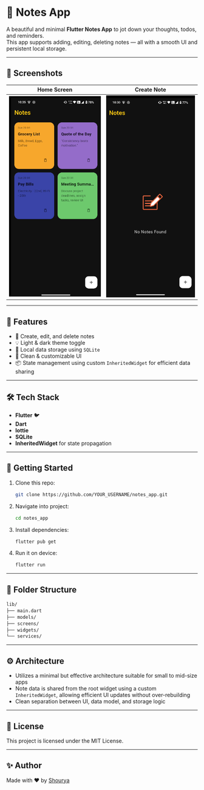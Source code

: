 # 📝 Notes App

A beautiful and minimal **Flutter Notes App** to jot down your thoughts, todos, and reminders.  
This app supports adding, editing, deleting notes — all with a smooth UI and persistent local storage.

---

## 📸 Screenshots

| Home Screen | Create Note |
|-------------|-------------|
| ![Home](assets/screenshots/demo.png) | ![Create](assets/screenshots/emptyScreen.png) |


---

## 🚀 Features

- 🧠 Create, edit, and delete notes
- 💡 Light & dark theme toggle
- 💾 Local data storage using `SQLite`
- 🎨 Clean & customizable UI
- 📦 State management using custom `InheritedWidget` for efficient data sharing

---

## 🛠️ Tech Stack

- **Flutter** 🐦
- **Dart**
- **lottie**
- **SQLite**
- **InheritedWidget** for state propagation

---

## 🧪 Getting Started

1. Clone this repo:
   ```bash
   git clone https://github.com/YOUR_USERNAME/notes_app.git
   ```

2. Navigate into project:
   ```bash
   cd notes_app
   ```

3. Install dependencies:
   ```bash
   flutter pub get
   ```

4. Run it on device:
   ```bash
   flutter run
   ```

---

## 📂 Folder Structure 

```bash
lib/
├── main.dart
├── models/
├── screens/
├── widgets/
└── services/
```

---

## ⚙️ Architecture

- Utilizes a minimal but effective architecture suitable for small to mid-size apps
- Note data is shared from the root widget using a custom `InheritedWidget`, allowing efficient UI updates without over-rebuilding
- Clean separation between UI, data model, and storage logic

---

## 📄 License

This project is licensed under the MIT License.

---

## ✨ Author

Made with ❤️ by [Shourya](https://github.com/shourya13x)
